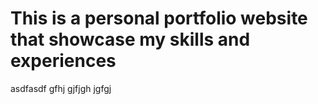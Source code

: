 # This is a personal portfolio website that showcase my skills and experiences

asdfasdf
gfhj
gjfjgh
jgfgj